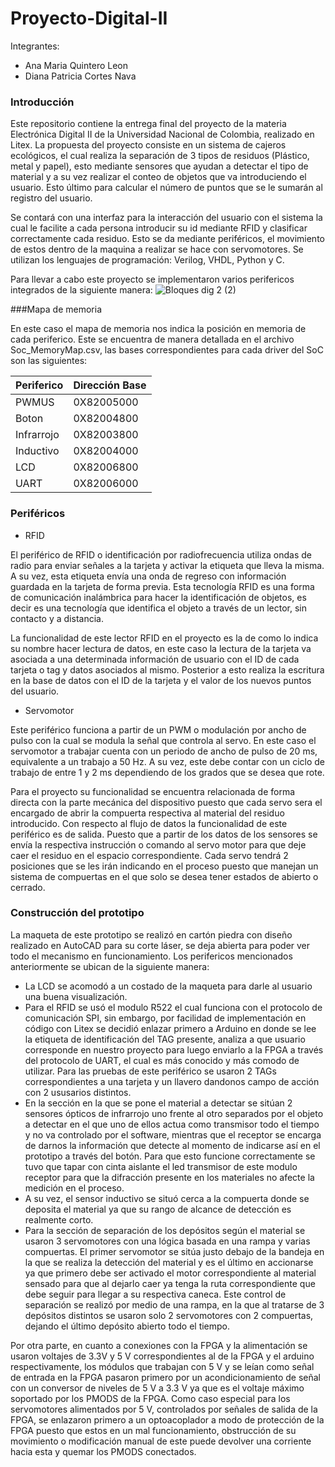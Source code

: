 # Proyecto-Digital-II

Integrantes:
- Ana Maria Quintero Leon
- Diana Patricia Cortes Nava


### Introducción

Este repositorio contiene la entrega final del proyecto de la materia Electrónica Digital II de la Universidad Nacional de Colombia, realizado en Litex. La propuesta del proyecto consiste en un sistema de cajeros ecológicos, el cual realiza la separación de 3 tipos de residuos (Plástico, metal y papel), esto mediante sensores que ayudan a detectar el tipo de material y a su vez realizar el conteo de objetos que va introduciendo el usuario. Esto último para calcular el número de puntos que se le sumarán al registro del usuario. 

Se contará con una interfaz para la interacción del usuario con el sistema la cual le facilite a cada persona introducir su id mediante RFID y clasificar correctamente cada residuo. Esto se da mediante periféricos, el movimiento de estos dentro de la maquina a realizar se hace con servomotores. Se utilizan los lenguajes de programación: Verilog, VHDL, Python y C.


Para llevar a cabo este proyecto se implementaron varios perifericos integrados de la siguiente manera:
![Bloques dig 2 (2)](https://user-images.githubusercontent.com/103794195/176984134-97b0900b-914f-47d8-8731-c13d29d31bee.png)

                    
###Mapa de memoria

En este caso  el mapa de memoria nos indica la posición en memoria de cada periferico. Este se encuentra de manera detallada en el archivo Soc_MemoryMap.csv, las bases correspondientes para cada driver del SoC son las siguientes:
                    
Periferico  | Dirección Base
------------- | -------------
PWMUS  | 0X82005000
Boton | 0X82004800
Infrarrojo  | 0X82003800
Inductivo  | 0X82004000
LCD | 0X82006800
UART | 0X82006000


                

### Periféricos

* RFID 

El periférico de RFID o identificación por radiofrecuencia utiliza ondas de radio para enviar señales a la tarjeta y  activar la etiqueta que lleva la misma. A su vez, esta etiqueta envía una onda de regreso con información guardada en la tarjeta de forma previa. Esta tecnología RFID es una forma de comunicación inalámbrica para hacer la identificación de objetos, es decir es una tecnología que identifica el objeto a través de un lector, sin contacto y a distancia.

La funcionalidad de este lector RFID en el proyecto es la de como lo indica su nombre hacer lectura de datos, en este caso la lectura de la tarjeta va asociada a una determinada información de usuario con el ID de cada tarjeta o tag y datos asociados al mismo. Posterior a esto realiza la escritura en la base de datos con el ID de la tarjeta y el valor de los nuevos puntos del usuario.

* Servomotor

Este periférico funciona a partir de un PWM o modulación por ancho de pulso con la cual se modula la señal que controla al servo. En este caso el servomotor a trabajar cuenta con un periodo de ancho de pulso de 20 ms, equivalente a un trabajo a 50 Hz. A su vez, este debe contar con un ciclo de trabajo de entre 1 y 2 ms dependiendo de  los grados que se desea que rote. 

Para el proyecto su funcionalidad se encuentra relacionada de forma directa con la parte mecánica del dispositivo puesto que cada servo sera el encargado de abrir la compuerta respectiva al material del residuo introducido. Con respecto al flujo de datos la funcionalidad de este periférico es de salida. Puesto que a partir de los datos de los sensores se envía la respectiva instrucción o comando al servo motor para que deje caer el residuo en el espacio correspondiente. Cada servo tendrá 2 posiciones que se les irán indicando en el proceso puesto que manejan un sistema de compuertas en el que solo se desea tener estados de abierto o cerrado.

### Construcción del prototipo

La maqueta de este prototipo se realizó en cartón piedra con diseño realizado en AutoCAD para su corte láser, se deja abierta para poder ver todo el mecanismo en funcionamiento. Los perifericos mencionados anteriormente se ubican de la siguiente manera:

* La LCD se acomodó a un costado de la maqueta para darle al usuario una buena visualización.
* Para el RFID se usó el modulo R522 el cual funciona con el protocolo de comunicación SPI, sin embargo, por facilidad de implementación en código con Litex se decidió enlazar primero a Arduino en donde se lee la etiqueta de identificación del TAG presente, analiza a que usuario corresponde en nuestro proyecto para luego enviarlo a la FPGA a través del protocolo de UART, el cual es más conocido y más comodo de utilizar. Para las pruebas de este periférico se usaron 2 TAGs correspondientes a una tarjeta y un llavero dandonos campo de acción con 2 ususarios distintos.
* En la sección en la que se pone el material a detectar se sitúan 2 sensores ópticos de infrarrojo uno frente al otro separados por el objeto a detectar en el que uno de ellos actua como transmisor todo el tiempo y no va controlado por el software, mientras que el receptor se encarga de darnos la información que detecte al momento de indicarse así en el prototipo a través del botón. Para que esto funcione correctamente se tuvo que tapar con cinta aislante el led transmisor de este modulo receptor para que la difracción presente en los materiales no afecte la medición en el proceso.
* A su vez, el sensor inductivo se situó cerca a la compuerta donde se deposita el material ya que su rango de alcance de detección es realmente corto.
* Para la sección de separación de los depósitos según el material se usaron 3 servomotores con una lógica basada en una rampa y varias compuertas. El primer servomotor se sitúa justo debajo de la bandeja en la que se realiza la detección del material y es el último en accionarse ya que primero debe ser activado el motor correspondiente al material sensado para que al dejarlo caer ya tenga la ruta correspondiente que debe seguir para llegar a su respectiva caneca. Este control de separación se realizó por medio de una rampa, en la que al tratarse de 3 depósitos distintos se usaron solo 2 servomotores con 2 compuertas, dejando el último depósito abierto todo el tiempo.

Por otra parte, en cuanto a conexiones con la FPGA y la alimentación se usaron voltajes de 3.3V y 5 V correspondientes al de la FPGA y el arduino respectivamente, los módulos que trabajan con 5 V y se leían como señal de entrada en la FPGA pasaron primero por un acondicionamiento de señal con un conversor de niveles de 5 V a 3.3 V ya que es el voltaje máximo soportado por los PMODS de la FPGA. Como caso especial para los servomotores alimentados por 5 V, controlados por señales de salida de la FPGA, se enlazaron primero a un optoacoplador a modo de protección de la FPGA puesto que estos en un mal funcionamiento, obstrucción de su movimiento o modificación manual de este puede devolver una corriente hacia esta y quemar los PMODS conectados.
